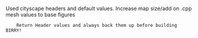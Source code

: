 Used cityscape headers and default values.
Increase map size/add on .cpp mesh values to base figures


        Return Header values and always back them up before building BIRRY!
